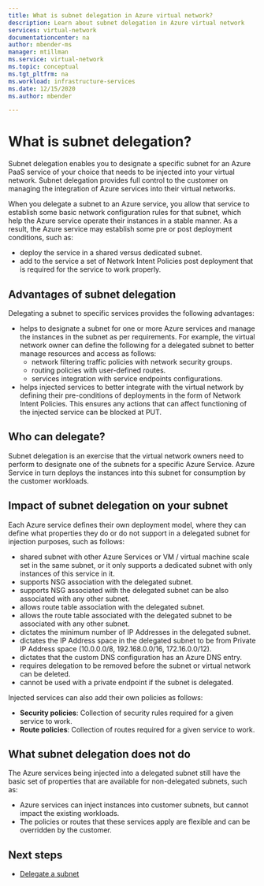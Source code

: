 ```yaml
---
title: What is subnet delegation in Azure virtual network?
description: Learn about subnet delegation in Azure virtual network
services: virtual-network
documentationcenter: na
author: mbender-ms
manager: mtillman
ms.service: virtual-network
ms.topic: conceptual
ms.tgt_pltfrm: na
ms.workload: infrastructure-services
ms.date: 12/15/2020
ms.author: mbender

---
```

# What is subnet delegation?

Subnet delegation enables you to designate a specific subnet for an Azure PaaS service of your choice that needs to be injected into your virtual network. Subnet delegation provides full control to the customer on managing the integration of Azure services into their virtual networks.

When you delegate a subnet to an Azure service, you allow that service to establish some basic network configuration rules for that subnet, which help the Azure service operate their instances in a stable manner. As a result, the Azure service may establish some pre or post deployment conditions, such as:
- deploy the service in a shared versus dedicated subnet.
- add to the service a set of Network Intent Policies post deployment that is required for the service to work properly.

##  Advantages of subnet delegation

Delegating a subnet to specific services provides the following advantages:

- helps to designate a subnet for one or more Azure services and manage the instances in the subnet as per requirements. For example, the virtual network owner can define the following for a delegated subnet to better manage resources and access as follows:
    - network filtering traffic policies with network security groups.
    - routing policies with user-defined routes.
    - services integration with service endpoints configurations.
- helps injected services to better integrate with the virtual network by defining their pre-conditions of deployments in the form of Network Intent Policies. This ensures any actions that can affect functioning of the injected service can be blocked at PUT.


## Who can delegate?
Subnet delegation is an exercise that the virtual network owners need to perform to designate one of the subnets for a specific Azure Service. Azure Service in turn deploys the instances into this subnet for consumption by the customer workloads.

## Impact of subnet delegation on your subnet
Each Azure service defines their own deployment model, where they can define what properties they do or do not support in a delegated subnet for injection purposes, such as follows:
- shared subnet with other Azure Services or VM / virtual machine scale set in the same subnet, or it only supports a dedicated subnet with only instances of this service in it.
- supports NSG association with the delegated subnet.
- supports NSG associated with the delegated subnet can be also associated with any other subnet.
- allows route table association with the delegated subnet.
- allows the route table associated with the delegated subnet to be associated with any other subnet.
- dictates the minimum number of IP Addresses in the delegated subnet.
- dictates the IP Address space in the delegated subnet to be from Private IP Address space (10.0.0.0/8, 192.168.0.0/16, 172.16.0.0/12).
- dictates that the custom DNS configuration has an Azure DNS entry.
- requires delegation to be removed before the subnet or virtual network can be deleted.
- cannot be used with a private endpoint if the subnet is delegated.

Injected services can also add their own policies as follows:
- **Security policies**: Collection of security rules required for a given service to work.
- **Route policies**: Collection of routes required for a given service to work.

## What subnet delegation does not do

The Azure services being injected into a delegated subnet still have the basic set of properties that are available for non-delegated subnets, such as:
-  Azure services can inject instances into customer subnets, but cannot impact the existing workloads.
-  The policies or routes that these services apply are flexible and can be overridden by the customer.

## Next steps

- [Delegate a subnet](manage-subnet-delegation.md)
